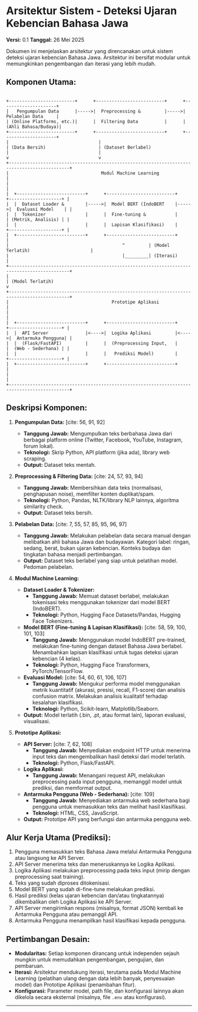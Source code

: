 # Arsitektur Sistem - Deteksi Ujaran Kebencian Bahasa Jawa

**Versi:** 0.1
**Tanggal:** 26 Mei 2025

Dokumen ini menjelaskan arsitektur yang direncanakan untuk sistem deteksi ujaran kebencian Bahasa Jawa. Arsitektur ini bersifat modular untuk memungkinkan pengembangan dan iterasi yang lebih mudah.

## Komponen Utama:

```

+-------------------------+      +--------------------------+      +---------------------+
|   Pengumpulan Data      |----->|  Preprocessing &         |----->|  Pelabelan Data     |
| (Online Platforms, etc.)|      |  Filtering Data          |      | (Ahli Bahasa/Budaya)|
+-------------------------+      +--------------------------+      +---------------------+
|                                  |
| (Data Bersih)                    | (Dataset Berlabel)
|                                  |
v                                  v
+---------------------------------------------------------------------------------------------+
|                                   Modul Machine Learning                                    |
|                                                                                             |
|  +--------------------------+      +--------------------------+      +--------------------+ |
|  |  Dataset Loader &        |----->|  Model BERT (IndoBERT    |----->|  Evaluasi Model    | |
|  |  Tokenizer               |      |  Fine-tuning &           |      | (Metrik, Analisis) | |
|  |                          |      |  Lapisan Klasifikasi)    |      +--------------------+ |
|  +--------------------------+      +--------------------------+                             |
|                                           ^         | (Model Terlatih)                       |
|                                           |_________| (Iterasi)                              |
+---------------------------------------------------------------------------------------------+
|
| (Model Terlatih)
v
+---------------------------------------------------------------------------------------------+
|                                       Prototipe Aplikasi                                    |
|                                                                                             |
|  +--------------------------+      +--------------------------+      +--------------------+ |
|  |  API Server              |<---->|  Logika Aplikasi         |<---->|  Antarmuka Pengguna| |
|  |  (Flask/FastAPI)         |      |  (Preprocessing Input,   |      |  (Web - Sederhana) | |
|  |                          |      |   Prediksi Model)        |      +--------------------+ |
|  +--------------------------+      +--------------------------+                             |
|                                                                                             |
+---------------------------------------------------------------------------------------------+

```

## Deskripsi Komponen:

1.  **Pengumpulan Data:** [cite: 56, 91, 92]
    * **Tanggung Jawab:** Mengumpulkan teks berbahasa Jawa dari berbagai platform online (Twitter, Facebook, YouTube, Instagram, forum lokal).
    * **Teknologi:** Skrip Python, API platform (jika ada), library web scraping.
    * **Output:** Dataset teks mentah.

2.  **Preprocessing & Filtering Data:** [cite: 24, 57, 93, 94]
    * **Tanggung Jawab:** Membersihkan data teks (normalisasi, penghapusan noise), memfilter konten duplikat/spam.
    * **Teknologi:** Python, Pandas, NLTK/library NLP lainnya, algoritma similarity check.
    * **Output:** Dataset teks bersih.

3.  **Pelabelan Data:** [cite: 7, 55, 57, 85, 95, 96, 97]
    * **Tanggung Jawab:** Melakukan pelabelan data secara manual dengan melibatkan ahli bahasa Jawa dan budayawan. Kategori label: ringan, sedang, berat, bukan ujaran kebencian. Konteks budaya dan tingkatan bahasa menjadi pertimbangan.
    * **Output:** Dataset teks berlabel yang siap untuk pelatihan model. Pedoman pelabelan.

4.  **Modul Machine Learning:**
    * **Dataset Loader & Tokenizer:**
        * **Tanggung Jawab:** Memuat dataset berlabel, melakukan tokenisasi teks menggunakan tokenizer dari model BERT (IndoBERT).
        * **Teknologi:** Python, Hugging Face Datasets/Pandas, Hugging Face Tokenizers.
    * **Model BERT (Fine-tuning & Lapisan Klasifikasi):** [cite: 58, 59, 100, 101, 103]
        * **Tanggung Jawab:** Menggunakan model IndoBERT pre-trained, melakukan fine-tuning dengan dataset Bahasa Jawa berlabel. Menambahkan lapisan klasifikasi untuk tugas deteksi ujaran kebencian (4 kelas).
        * **Teknologi:** Python, Hugging Face Transformers, PyTorch/TensorFlow.
    * **Evaluasi Model:** [cite: 54, 60, 61, 106, 107]
        * **Tanggung Jawab:** Mengukur performa model menggunakan metrik kuantitatif (akurasi, presisi, recall, F1-score) dan analisis confusion matrix. Melakukan analisis kualitatif terhadap kesalahan klasifikasi.
        * **Teknologi:** Python, Scikit-learn, Matplotlib/Seaborn.
    * **Output:** Model terlatih (.bin, .pt, atau format lain), laporan evaluasi, visualisasi.

5.  **Prototipe Aplikasi:**
    * **API Server:** [cite: 7, 62, 108]
        * **Tanggung Jawab:** Menyediakan endpoint HTTP untuk menerima input teks dan mengembalikan hasil deteksi dari model terlatih.
        * **Teknologi:** Python, Flask/FastAPI.
    * **Logika Aplikasi:**
        * **Tanggung Jawab:** Menangani request API, melakukan preprocessing pada input pengguna, memanggil model untuk prediksi, dan memformat output.
    * **Antarmuka Pengguna (Web - Sederhana):** [cite: 109]
        * **Tanggung Jawab:** Menyediakan antarmuka web sederhana bagi pengguna untuk memasukkan teks dan melihat hasil klasifikasi.
        * **Teknologi:** HTML, CSS, JavaScript.
    * **Output:** Prototipe API yang berfungsi dan antarmuka pengguna web.

## Alur Kerja Utama (Prediksi):

1.  Pengguna memasukkan teks Bahasa Jawa melalui Antarmuka Pengguna atau langsung ke API Server.
2.  API Server menerima teks dan meneruskannya ke Logika Aplikasi.
3.  Logika Aplikasi melakukan preprocessing pada teks input (mirip dengan preprocessing saat training).
4.  Teks yang sudah diproses ditokenisasi.
5.  Model BERT yang sudah di-fine-tune melakukan prediksi.
6.  Hasil prediksi (kelas ujaran kebencian dan/atau tingkatannya) dikembalikan oleh Logika Aplikasi ke API Server.
7.  API Server mengirimkan respons (misalnya, format JSON) kembali ke Antarmuka Pengguna atau pemanggil API.
8.  Antarmuka Pengguna menampilkan hasil klasifikasi kepada pengguna.

## Pertimbangan Desain:

* **Modularitas:** Setiap komponen dirancang untuk independen sejauh mungkin untuk memudahkan pengembangan, pengujian, dan pembaruan.
* **Iterasi:** Arsitektur mendukung iterasi, terutama pada Modul Machine Learning (pelatihan ulang dengan data lebih banyak, penyesuaian model) dan Prototipe Aplikasi (penambahan fitur).
* **Konfigurasi:** Parameter model, path file, dan konfigurasi lainnya akan dikelola secara eksternal (misalnya, file `.env` atau konfigurasi).

--- 